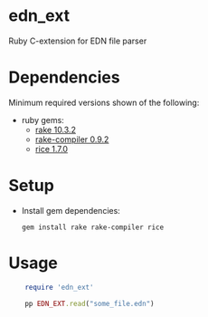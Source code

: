 edn_ext
============

Ruby C-extension for EDN file parser

Dependencies
============

Minimum required versions shown of the following:
- ruby gems:
  - [rake 10.3.2](http://rake.rubyforge.org)
  - [rake-compiler 0.9.2](http://rake-compiler.rubyforge.org)
  - [rice 1.7.0](http://rice.rubyforge.org)

Setup
=====

- Install gem dependencies:

   ```
   gem install rake rake-compiler rice
   ```

Usage
=====
```ruby
    require 'edn_ext'

    pp EDN_EXT.read("some_file.edn")
```
